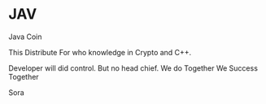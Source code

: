 # JAV
Java Coin


This Distribute For who knowledge in Crypto and C++.

Developer will did control. But no head chief. We do Together We Success Together



Sora